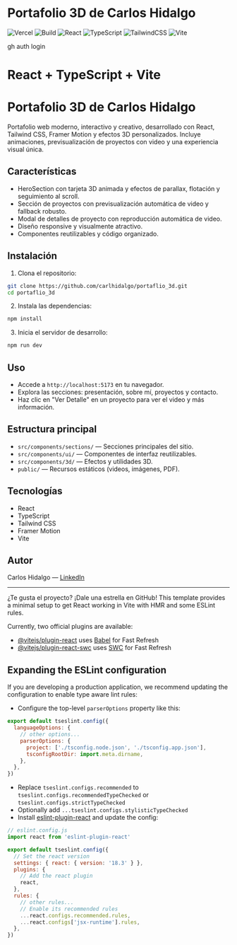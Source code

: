 # Portafolio 3D de Carlos Hidalgo

![Vercel](https://img.shields.io/badge/deploy-vercel-black?logo=vercel&style=for-the-badge)
![Build](https://img.shields.io/badge/build-passing-brightgreen?style=for-the-badge)
![React](https://img.shields.io/badge/React-2025-61DAFB?logo=react&logoColor=white&style=for-the-badge)
![TypeScript](https://img.shields.io/badge/TypeScript-5.x-3178C6?logo=typescript&logoColor=white&style=for-the-badge)
![TailwindCSS](https://img.shields.io/badge/TailwindCSS-3.x-38BDF8?logo=tailwindcss&logoColor=white&style=for-the-badge)
![Vite](https://img.shields.io/badge/Vite-7.x-646CFF?logo=vite&logoColor=white&style=for-the-badge)

gh auth login
# React + TypeScript + Vite
# Portafolio 3D de Carlos Hidalgo

Portafolio web moderno, interactivo y creativo, desarrollado con React, Tailwind CSS, Framer Motion y efectos 3D personalizados. Incluye animaciones, previsualización de proyectos con video y una experiencia visual única.

## Características

- HeroSection con tarjeta 3D animada y efectos de parallax, flotación y seguimiento al scroll.
- Sección de proyectos con previsualización automática de video y fallback robusto.
- Modal de detalles de proyecto con reproducción automática de video.
- Diseño responsive y visualmente atractivo.
- Componentes reutilizables y código organizado.

## Instalación

1. Clona el repositorio:
  ```bash
  git clone https://github.com/carlhidalgo/portaflio_3d.git
  cd portaflio_3d
  ```
2. Instala las dependencias:
  ```bash
  npm install
  ```
3. Inicia el servidor de desarrollo:
  ```bash
  npm run dev
  ```

## Uso

- Accede a `http://localhost:5173` en tu navegador.
- Explora las secciones: presentación, sobre mí, proyectos y contacto.
- Haz clic en "Ver Detalle" en un proyecto para ver el video y más información.

## Estructura principal

- `src/components/sections/` — Secciones principales del sitio.
- `src/components/ui/` — Componentes de interfaz reutilizables.
- `src/components/3d/` — Efectos y utilidades 3D.
- `public/` — Recursos estáticos (videos, imágenes, PDF).

## Tecnologías

- React
- TypeScript
- Tailwind CSS
- Framer Motion
- Vite

## Autor

Carlos Hidalgo — [LinkedIn](https://www.linkedin.com/in/carloshidalgo-dev/)

---
¿Te gusta el proyecto? ¡Dale una estrella en GitHub!
This template provides a minimal setup to get React working in Vite with HMR and some ESLint rules.

Currently, two official plugins are available:

- [@vitejs/plugin-react](https://github.com/vitejs/vite-plugin-react/blob/main/packages/plugin-react/README.md) uses [Babel](https://babeljs.io/) for Fast Refresh
- [@vitejs/plugin-react-swc](https://github.com/vitejs/vite-plugin-react-swc) uses [SWC](https://swc.rs/) for Fast Refresh

## Expanding the ESLint configuration

If you are developing a production application, we recommend updating the configuration to enable type aware lint rules:

- Configure the top-level `parserOptions` property like this:

```js
export default tseslint.config({
  languageOptions: {
    // other options...
    parserOptions: {
      project: ['./tsconfig.node.json', './tsconfig.app.json'],
      tsconfigRootDir: import.meta.dirname,
    },
  },
})
```

- Replace `tseslint.configs.recommended` to `tseslint.configs.recommendedTypeChecked` or `tseslint.configs.strictTypeChecked`
- Optionally add `...tseslint.configs.stylisticTypeChecked`
- Install [eslint-plugin-react](https://github.com/jsx-eslint/eslint-plugin-react) and update the config:

```js
// eslint.config.js
import react from 'eslint-plugin-react'

export default tseslint.config({
  // Set the react version
  settings: { react: { version: '18.3' } },
  plugins: {
    // Add the react plugin
    react,
  },
  rules: {
    // other rules...
    // Enable its recommended rules
    ...react.configs.recommended.rules,
    ...react.configs['jsx-runtime'].rules,
  },
})
```
